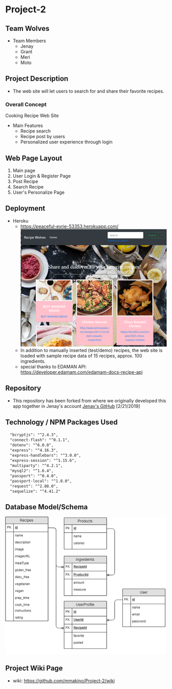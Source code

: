 # Project-2

## Team Wolves
* Team Members
  * Jenay
  * Grant
  * Meri
  * Moto

## Project Description
* The web site will let users to search for and share their favorite recipes.

### Overall Concept
Cooking Recipe Web Site

* Main Features
   * Recipe search
   * Recipe post by users
   * Personalized user experience through login

## Web Page Layout
1. Main page
1. User Login & Register Page
1. Post Recipe
1. Search Recipe
1. User's Personalize Page

## Deployment
* Heroku
   * https://peaceful-eyrie-53353.herokuapp.com/
     [![Home Page](assets/image/demo_home.png)](https://peaceful-eyrie-53353.herokuapp.com)
   * In addition to manually inserted (test/demo) recipes, the web site is loaded with sample recipe data of 15 recipes, approx. 100 ingredients.
   * special thanks to EDAMAN API: https://developer.edamam.com/edamam-docs-recipe-api

## Repository
* This repository has been forked from where we originally developed this app together in Jenay's account [Jenay's GitHub](https://github.com/jenaym/Project-2) [2/21/2019]

## Technology / NPM Packages Used
```
  "bcryptjs": "^2.4.3",
  "connect-flash": "^0.1.1",
  "dotenv": "^6.0.0",
  "express": "^4.16.3",
  "express-handlebars": "^3.0.0",
  "express-session": "^1.15.6",
  "multiparty": "^4.2.1",
  "mysql2": "^1.6.4",
  "passport": "^0.4.0",
  "passport-local": "^1.0.0",
  "request": "^2.88.0",
  "sequelize": "^4.41.2"
```

## Database Model/Schema
![Database Schema](public/images/models.png)

## Project Wiki Page
* wiki: https://github.com/mmakino/Project-2/wiki
